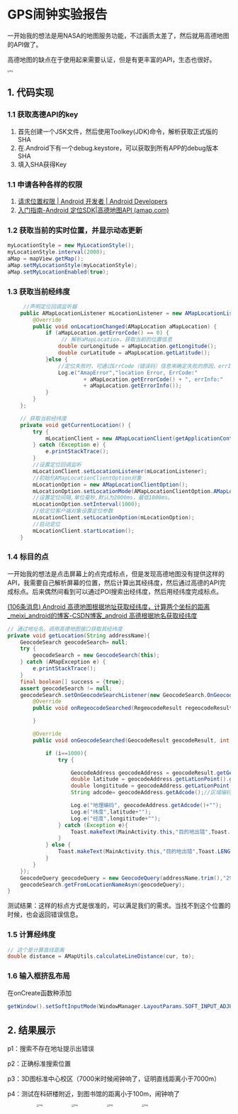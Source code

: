 # GPS闹钟实验报告

一开始我的想法是用NASA的地图服务功能，不过画质太差了，然后就用高德地图的API做了。

高德地图的缺点在于使用起来需要认证，但是有更丰富的API，生态也很好。

<img src="file:///C:\Users\PC\Documents\Tencent Files\1966069940\Image\C2C\B7BE944FA3026C284F51B3AFCF8C1726.jpg" alt="img" style="zoom:30%;" />

## 1. 代码实现

### 1.1 获取高德API的key

1. 首先创建一个JSK文件，然后使用Toolkey(JDK)命令，解析获取正式版的SHA
2. 在.Android下有一个debug.keystore，可以获取到所有APP的debug版本SHA
3. 填入SHA获得Key

### 1.1 申请各种各样的权限

1. [请求位置权限  | Android 开发者  | Android Developers](https://developer.android.com/training/location/permissions?hl=zh-cn)
2. [入门指南-Android 定位SDK|高德地图API (amap.com)](https://lbs.amap.com/api/android-location-sdk/gettingstarted)

### 1.2 获取当前的实时位置，并显示动态更新

```java
myLocationStyle = new MyLocationStyle();
myLocationStyle.interval(2000);
aMap = mapView.getMap();
aMap.setMyLocationStyle(myLocationStyle);
aMap.setMyLocationEnabled(true);
```

### 1.3 获取当前经纬度

```java
     //声明定位回调监听器
    public AMapLocationListener mLocationListener = new AMapLocationListener() {
        @Override
        public void onLocationChanged(AMapLocation aMapLocation) {
            if (aMapLocation.getErrorCode() == 0) {
				 // 解析aMapLocation，获取当前的位置信息
                double curLongitude = aMapLocation.getLongitude();
                double curLatitude = aMapLocation.getLatitude();
            }else {
                //定位失败时，可通过ErrCode（错误码）信息来确定失败的原因，errInfo是错误信息，详见错误码表。
                Log.e("AmapError","location Error, ErrCode:"
                        + aMapLocation.getErrorCode() + ", errInfo:"
                        + aMapLocation.getErrorInfo());
            }
        }
    };

   	// 获取当前经纬度
    private void getCurrentLocation() {
        try {
            mLocationClient = new AMapLocationClient(getApplicationContext());
        } catch (Exception e) {
            e.printStackTrace();
        }
        //设置定位回调监听
        mLocationClient.setLocationListener(mLocationListener);
        //初始化AMapLocationClientOption对象
        mLocationOption = new AMapLocationClientOption();
        mLocationOption.setLocationMode(AMapLocationClientOption.AMapLocationMode.Hight_Accuracy);
        //设置定位间隔,单位毫秒,默认为2000ms，最低1000ms。
        mLocationOption.setInterval(1000);
        //给定位客户端对象设置定位参数
        mLocationClient.setLocationOption(mLocationOption);
        //启动定位
        mLocationClient.startLocation();
    }
```

### 1.4 标目的点

一开始我的想法是点击屏幕上的点完成标点，但是发现高德地图没有提供这样的API，我需要自己解析屏幕的位置，然后计算出其经纬度，然后通过高德的API完成标点。后来偶然间看到可以通过POI搜索出经纬度，然后用经纬度完成标点。

[(106条消息) Android 高德地图根据地址获取经纬度，计算两个坐标的距离_meixi_android的博客-CSDN博客_android 高德根据地名获取经纬度](https://blog.csdn.net/meixi_android/article/details/84971627)

```java
// 通过地址名，调用高德地图接口获取其经纬度
private void getLocation(String addressName){
    GeocodeSearch geocodeSearch= null;
    try {
        geocodeSearch = new GeocodeSearch(this);
    } catch (AMapException e) {
        e.printStackTrace();
    }
    final boolean[] success = {true};
    assert geocodeSearch != null;
    geocodeSearch.setOnGeocodeSearchListener(new GeocodeSearch.OnGeocodeSearchListener() {
        @Override
        public void onRegeocodeSearched(RegeocodeResult regeocodeResult, int i) {

        }

        @Override
        public void onGeocodeSearched(GeocodeResult geocodeResult, int i) {

            if (i==1000){
                try {

                    GeocodeAddress geocodeAddress = geocodeResult.getGeocodeAddressList().get(0);
                    double latitude = geocodeAddress.getLatLonPoint().getLatitude();//纬度
                    double longititude = geocodeAddress.getLatLonPoint().getLongitude();//经度
                    String adcode= geocodeAddress.getAdcode();//区域编码

                    Log.e("地理编码", geocodeAddress.getAdcode()+"");
                    Log.e("纬度",latitude+"");
                    Log.e("经度",longititude+"");
                } catch (Exception e){
                    Toast.makeText(MainActivity.this,"目的地出错",Toast.LENGTH_SHORT).show();
                }
            } else {
                Toast.makeText(MainActivity.this,"目的地出错",Toast.LENGTH_SHORT).show();
            }
        }
    });
    GeocodeQuery geocodeQuery = new GeocodeQuery(addressName.trim(),"29");
    geocodeSearch.getFromLocationNameAsyn(geocodeQuery);
}
```

测试结果：这样的标点方式是很准的，可以满足我们的需求。当找不到这个位置的时候，也会返回错误信息。

### 1.5 计算经纬度

```java
// 这个是计算直线距离
double distance = AMapUtils.calculateLineDistance(cur, to);	
```

### 1.6 输入框挤乱布局

在onCreate函数种添加

```java
getWindow().setSoftInputMode(WindowManager.LayoutParams.SOFT_INPUT_ADJUST_PAN);
```



## 2. 结果展示

p1：搜索不存在地址提示出错误

p2：正确标准搜索位置

p3：3D图标准中心校区（7000米时候闹钟响了，证明直线距离小于7000m）

p4：测试在科研楼附近，到图书馆的距离小于100m，闹钟响了

<img src="file:///C:\Users\PC\Documents\Tencent Files\1966069940\Image\C2C\4D5A1C4FC30448501A7AA6026BD55D69.jpg" alt="img" style="zoom:33%; float:left;	margin-left:200px;" /><img src="file:///C:\Users\PC\Documents\Tencent Files\1966069940\Image\C2C\D6BEADDE7FFEC2E646A5343AF99D7C0F.jpg" alt="img" style="zoom:33%; float:left; margin-left:200px;" />



































<img src="file:///C:\Users\PC\Documents\Tencent Files\1966069940\Image\C2C\F04CDE2E087961CE51F600FE05AEBA61.jpg" alt="img" style="zoom:33%; margin-left:200px;float:left;" /><img src="file:///C:\Users\PC\Documents\Tencent Files\1966069940\Image\C2C\D03977960CFE0858544E9B1E510407AA.jpg" alt="img" style="zoom:33%; float:left; margin-left:200px" />































